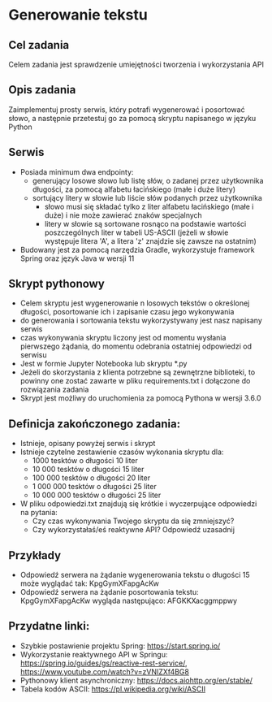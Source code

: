 # Generowanie tekstu

## Cel zadania
Celem zadania jest sprawdzenie umiejętności tworzenia i wykorzystania API

## Opis zadania
Zaimplementuj prosty serwis, który potrafi wygenerować i posortować słowo, a następnie przetestuj go za pomocą skryptu napisanego w języku Python

## Serwis
- Posiada minimum dwa endpointy:
	- generujący losowe słowo lub listę słów, o zadanej przez użytkownika długości, za pomocą alfabetu łacińskiego (małe i duże litery)
	- sortujący litery w słowie lub liście słów podanych przez użytkownika
		- słowo musi się składać tylko z liter alfabetu łacińskiego (małe i duże) i nie może zawierać znaków specjalnych
		- litery w słowie są sortowane rosnąco na podstawie wartości poszczególnych liter w tabeli US-ASCII (jeżeli w słowie występuje litera 'A', a litera 'z' znajdzie się zawsze na ostatnim) 
- Budowany jest za pomocą narzędzia Gradle, wykorzystuje framework Spring oraz język Java w wersji 11

## Skrypt pythonowy
- Celem skryptu jest wygenerowanie n losowych tekstów o określonej długości, posortowanie ich i zapisanie czasu jego wykonywania
 - do generowania i sortowania tekstu wykorzystywany jest nasz napisany serwis
 - czas wykonywania skryptu liczony jest od momentu wysłania pierwszego żądania, do momentu odebrania ostatniej odpowiedzi od serwisu
- Jest w formie Jupyter Notebooka lub skryptu *.py
- Jeżeli do skorzystania z klienta potrzebne są zewnętrzne biblioteki, to powinny one zostać zawarte w pliku requirements.txt i dołączone do rozwiązania zadania
- Skrypt jest możliwy do uruchomienia za pomocą Pythona w wersji 3.6.0

## Definicja zakończonego zadania:
- Istnieje, opisany powyżej serwis i skrypt
- Istnieje czytelne zestawienie czasów wykonania skryptu dla:
	- 1000 tesktów o długości 10 liter
	- 10 000 tesktów o długości 15 liter
	- 100 000 tesktów o długości 20 liter
	- 1 000 000 tesktów o długości 25 liter
	- 10 000 000 tesktów o długości 25 liter
- W pliku odpowiedzi.txt znajdują się krótkie i wyczerpujące odpowiedzi na pytania:
	- Czy czas wykonywania Twojego skryptu da się zmniejszyć?
	- Czy wykorzystałaś/eś reaktywne API? Odpowiedź uzasadnij
	
## Przykłady
- Odpowiedź serwera na żądanie wygenerowania tekstu o długości 15 może wyglądać tak: KpgGymXFapgAcKw
- Odpowiedź serwera na żądanie posortowania tekstu: KpgGymXFapgAcKw wygląda następująco: AFGKKXacggmppwy

## Przydatne linki:
- Szybkie postawienie projektu Spring: https://start.spring.io/
- Wykorzystanie reaktywnego API w Springu: https://spring.io/guides/gs/reactive-rest-service/, https://www.youtube.com/watch?v=zVNIZXf4BG8
- Pythonowy klient asynchroniczny: https://docs.aiohttp.org/en/stable/
- Tabela kodów ASCII: https://pl.wikipedia.org/wiki/ASCII
